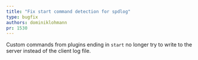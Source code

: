 ```yaml
---
title: "Fix start command detection for spdlog"
type: bugfix
authors: dominiklohmann
pr: 1530
---
```


Custom commands from plugins ending in `start` no longer try to write to the
server instead of the client log file.
